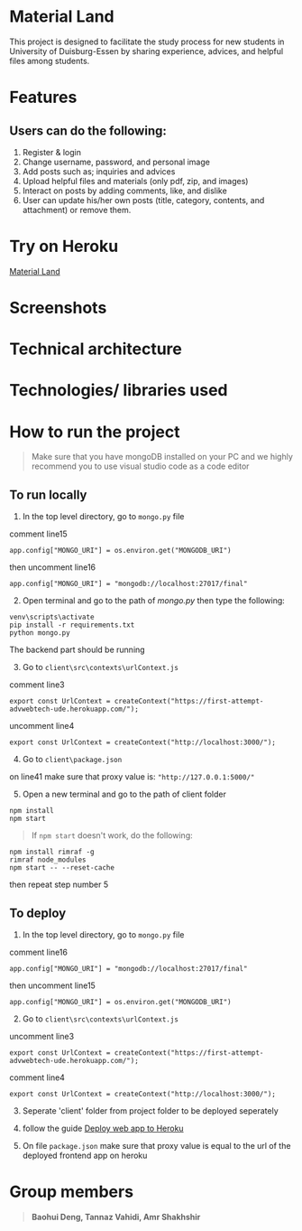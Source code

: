 # Material Land
This project is designed to facilitate the study process for new students in University of Duisburg-Essen by sharing experience, advices, and helpful files among students.

# Features
## Users can do the following:
1. Register & login
2. Change username, password, and personal image
3. Add posts such as; inquiries and advices
4. Upload helpful files and materials (only pdf, zip, and images)
5. Interact on posts by adding comments, like, and dislike
6. User can update his/her own posts (title, category, contents, and attachment) or remove them. 

# Try on Heroku
[Material Land](https://flaskpro-advwebtech.herokuapp.com/)

# Screenshots


# Technical architecture

# Technologies/ libraries used

# How to run the project
> Make sure that you have mongoDB installed on your PC and we highly recommend you to use visual studio code as a code editor

## To run locally
1. In the top level directory, go to `mongo.py` file

comment line15

`app.config["MONGO_URI"] = os.environ.get("MONGODB_URI")`

then uncomment line16

`app.config["MONGO_URI"] = "mongodb://localhost:27017/final"`

2. Open terminal and go to the path of *mongo.py* then type the following:
```
venv\scripts\activate
pip install -r requirements.txt
python mongo.py
```
The backend part should be running

3. Go to `client\src\contexts\urlContext.js`

comment line3

`export const UrlContext = createContext("https://first-attempt-advwebtech-ude.herokuapp.com/");`

uncomment line4

`export const UrlContext = createContext("http://localhost:3000/");`

4. Go to `client\package.json`

on line41 make sure that proxy value is: `"http://127.0.0.1:5000/"`

5. Open a new terminal and go to the path of client folder

```
npm install
npm start
```

> If `npm start` doesn't work, do the following:
```
npm install rimraf -g
rimraf node_modules
npm start -- --reset-cache
```
then repeat step number 5

## To deploy
1. In the top level directory, go to `mongo.py` file

comment line16

`app.config["MONGO_URI"] = "mongodb://localhost:27017/final"`

then uncomment line15

`app.config["MONGO_URI"] = os.environ.get("MONGODB_URI")`

2. Go to `client\src\contexts\urlContext.js`

uncomment line3

`export const UrlContext = createContext("https://first-attempt-advwebtech-ude.herokuapp.com/");`

comment line4

`export const UrlContext = createContext("http://localhost:3000/");`


3. Seperate 'client' folder from project folder to be deployed seperately


4. follow the guide [Deploy web app to Heroku](https://www.youtube.com/playlist?list=PLpSK06odCvYdSyGkWmc-AdqRc3zmiHPCc)

5. On file `package.json` make sure that proxy value is equal to the url of the deployed frontend app on heroku

# Group members
> **Baohui Deng, Tannaz Vahidi, Amr Shakhshir**
